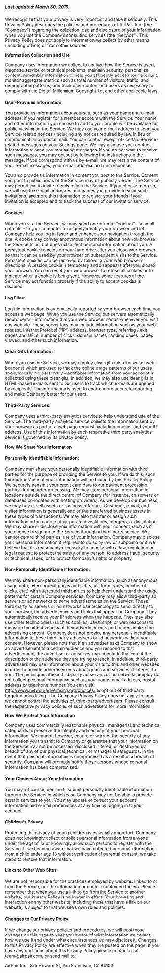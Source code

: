 ##### Last updated: March 30, 2015.

We recognize that your privacy is very important and take it seriously. This Privacy Policy describes the policies and procedures of AirPair, Inc. (the “Company”) regarding the collection, use and disclosure of your information when you use the Company’s consulting services (the “Service”). This Privacy Policy does not apply to information we collect by other means (including offline) or from other sources.

**Information Collection and Use**

Company uses information we collect to analyze how the Service is used, diagnose service or technical problems, maintain security, personalize content, remember information to help you efficiently access your account, monitor aggregate metrics such as total number of visitors, traffic, and demographic patterns, and track user content and users as necessary to comply with the Digital Millennium Copyright Act and other applicable laws.

#### User-Provided Information: 
You provide us information about yourself, such as your name and e-mail address, if you register for a member account with the Service. Your name and other information you choose to add to your profile will be available for public viewing on the Service. We may use your e-mail address to send you Service-related notices (including any notices required by law, in lieu of communication by postal mail). You can control receipt of- certain Service-related messages on your Settings page. We may also use your contact information to send you marketing messages. If you do not want to receive such messages, you may opt out by following the instructions in the message. If you correspond with us by e-mail, we may retain the content of your e-mail messages, your e-mail address and our responses.

You also provide us information in content you post to the Service. Content you post to public areas of the Service may be publicly viewed.
The Service may permit you to invite friends to join the Service. If you choose to do so, we will use the e-mail addresses and names you provide to send such invitations, and store this information to register your friends if your invitation is accepted and to track the success of our invitation service.

#### Cookies:
When you visit the Service, we may send one or more “cookies” – a small data file – to your computer to uniquely identify your browser and let Company help you log in faster and enhance your navigation through the site. A cookie may convey anonymous information about how you browse the Service to us, but does not collect personal information about you. A persistent cookie remains on your hard drive after you close your browser so that it can be used by your browser on subsequent visits to the Service. Persistent cookies can be removed by following your web browser’s directions. A session cookie is temporary and disappears after you closeS your browser. You can reset your web browser to refuse all cookies or to indicate when a cookie is being sent. However, some features of the Service may not function properly if the ability to accept cookies is disabled.

#### Log Files:

Log file information is automatically reported by your browser each time you access a web page. When you use the Service, our servers automatically record certain information that your web browser sends whenever you visit any website. These server logs may include information such as your web request, Internet Protocol (“IP”) address, browser type, referring / exit pages and URLs, number of clicks, domain names, landing pages, pages viewed, and other such information.

#### Clear Gifs Information: 

When you use the Service, we may employ clear gifs (also known as web beacons) which are used to track the online usage patterns of our users anonymously. No personally identifiable information from your account is collected using these clear gifs. In addition, we may also use clear gifs in HTML-based e-mails sent to our users to track which e-mails are opened by recipients. The information is used to enable more accurate reporting and make Company better for our users.

#### Third-Party Services: 

Company uses a third-party analytics service to help understand use of the Service. The third-party analytics service collects the information sent by your browser as part of a web page request, including cookies and your IP address. Use of this information by each respective third party analytics service is governed by its privacy policy.

**How We Share Your Information**

#### Personally Identifiable Information: 
Company may share your personally identifiable information with third parties for the purpose of providing the Service to you. If we do this, such third parties’ use of your information will be bound by this Privacy Policy. We securely transmit your credit card data to our payment processing partner during order processing. We may store personal information in locations outside the direct control of Company (for instance, on servers or databases co-located with hosting providers).
As we develop our business, we may buy or sell assets or business offerings. Customer, e-mail, and visitor information is generally one of the transferred business assets in these types of transactions. We may also transfer or assign such information in the course of corporate divestitures, mergers, or dissolution.
We may share or disclose your information with your consent, such as if you choose to sign on to the Service through a third-party service. We cannot control third parties’ use of your information.
Company may disclose your personal information if required to do so by law or subpoena or if we believe that it is reasonably necessary to comply with a law, regulation or legal request; to protect the safety of any person; to address fraud, security or technical issues; or to protect Company’s rights or property.

#### Non-Personally Identifiable Information:
We may share non-personally identifiable information (such as anonymous usage data, referring/exit pages and URLs, platform types, number of clicks, etc.) with interested third parties to help them understand the usage patterns for certain Company services.
Company may allow third-party ad servers or ad networks to serve advertisements on the Service. These third-party ad servers or ad networks use technology to send, directly to your browser, the advertisements and links that appear on Company. They automatically receive your IP address when this happens. They may also use other technologies (such as cookies, JavaScript, or web beacons) to measure the effectiveness of their advertisements and to personalize the advertising content. Company does not provide any personally identifiable information to these third-party ad servers or ad networks without your consent. However, please note that if an advertiser asks Company to show an advertisement to a certain audience and you respond to that advertisement, the advertiser or ad server may conclude that you fit the description of the audience they are trying to reach. In addition, third-party advertisers may use information about your visits to this and other websites in order to provide advertisements about goods and services of interest to you. The techniques these third-party ad servers or ad networks employ do not collect personal information such as your name, email address, postal address or telephone number. You can visit http://www.networkadvertising.org/choices/ to opt out of third-party targeted advertising. The Company Privacy Policy does not apply to, and we cannot control the activities of, third-party advertisers. Please consult the respective privacy policies of such advertisers for more information.

**How We Protect Your Information**

Company uses commercially reasonable physical, managerial, and technical safeguards to preserve the integrity and security of your personal information. We cannot, however, ensure or warrant the security of any information you transmit to Company or guarantee that your information on the Service may not be accessed, disclosed, altered, or destroyed by breach of any of our physical, technical, or managerial safeguards.
In the event that personal information is compromised as a result of a breach of security, Company will promptly notify those persons whose personal information has been compromised.

#### Your Choices About Your Information

You may, of course, decline to submit personally identifiable information through the Service, in which case Company may not be able to provide certain services to you. You may update or correct your account information and e-mail preferences at any time by logging in to your account.

#### Children’s Privacy

Protecting the privacy of young children is especially important. Company does not knowingly collect or solicit personal information from anyone under the age of 13 or knowingly allow such persons to register with the Service. If we become aware that we have collected personal information from a child under age 13 without verification of parental consent, we take steps to remove that information.

#### Links to Other Web Sites

We are not responsible for the practices employed by websites linked to or from the Service, nor the information or content contained therein. Please remember that when you use a link to go from the Service to another website, our Privacy Policy is no longer in effect. Your browsing and interaction on any other website, including those that have a link on our website, is subject to that website’s own rules and policies.

#### Changes to Our Privacy Policy

If we change our privacy policies and procedures, we will post those changes on this page to keep you aware of what information we collect, how we use it and under what circumstances we may disclose it. Changes to this Privacy Policy are effective when they are posted on this page.
If you have any questions about this Privacy Policy, please contact us at team@airpair.com, or send mail to:

AirPair Inc., 875 Howard St, San Francisco, CA 94103

